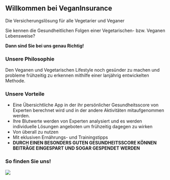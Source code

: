 ## Willkommen bei VeganInsurance 

Die Versicherungslösung für alle Vegetarier und Veganer

Sie kennen die Gesundheitlichen Folgen einer Vegetarischen- bzw. Veganen Lebensweise?

 <b>Dann sind Sie bei uns genau Richtig!</b>




### Unsere Philosophie

Den Veganen und Vegetarischen Lifestyle noch gesünder zu machen und probleme frühzeitig zu erkennen mithilfe einer lanjährig entwickelten Methode.


### Unsere Vorteile 
<ul>
  <li>Eine Übersichtliche App in der ihr persönlicher Gesundheitsscore von Experten berechnet wird und in der andere Aktivitäten mitaufgenommen werden.</li>
  <li>Ihre Blutwerte werden von Experten analysiert und es werden individuelle Lösungen angeboten um frühzeitig dagegen zu wirken</li>
   <li>Von überall zu nutzen</li>
   <li>Mit eklusiven Ernährungs- und Trainingstipps</li>
   <b><li>DURCH EINEN BESONDERS GUTEN GESUNDHEITSSCORE KÖNNEN BEITRÄGE EINGESPART UND SOGAR GESPENDET WERDEN</li></b>
 </ul>


### So finden Sie uns!

<img src="https://static.vecteezy.com/ti/gratis-vektor/t2/362767-standort-symbol-kostenlos-vektor.jpg">
